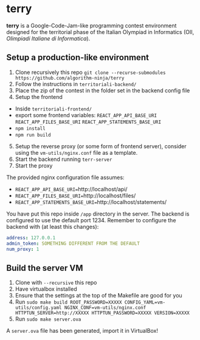 # terry

**terry** is a Google-Code-Jam-like programming contest environment designed for the territorial phase of the Italian Olympiad in Informatics (OII, _Olimpiadi Italiane di Informatica_).

## Setup a production-like environment

1. Clone recursively this repo `git clone --recurse-submodules https://github.com/algorithm-ninja/terry`
2. Follow the instructions in `territoriali-backend/`
3. Place the zip of the contest in the folder set in the backend config file
4. Setup the frontend

- Inside `territoriali-frontend/`
- export some frontend variables: `REACT_APP_API_BASE_URI` `REACT_APP_FILES_BASE_URI` `REACT_APP_STATEMENTS_BASE_URI`
- `npm install`
- `npm run build`

5. Setup the reverse proxy (or some form of frontend server), consider using the `vm-utils/nginx.conf` file as a template.
6. Start the backend running `terr-server`
7. Start the proxy

The provided nginx configuration file assumes:

- `REACT_APP_API_BASE_URI=`http://localhost/api/
- `REACT_APP_FILES_BASE_URI=`http://localhost/files/
- `REACT_APP_STATEMENTS_BASE_URI=`http://localhost/statements/

You have put this repo inside `/app` directory in the server. The backend is configured to use the default port 1234.
Remember to configure the backend with (at least this changes):

```yaml
address: 127.0.0.1
admin_token: SOMETHING DIFFERENT FROM THE DEFAULT
num_proxy: 1
```

## Build the server VM

1. Clone with `--recursive` this repo
2. Have virtualbox installed
3. Ensure that the settings at the top of the Makefile are good for you
4. Run `sudo make build ROOT_PASSWORD=XXXXX CONFIG_YAML=vm-utils/config.yaml NGINX_CONF=vm-utils/nginx.conf HTTPTUN_SERVER=http://XXXXX HTTPTUN_PASSWORD=XXXXX VERSION=XXXXX`
5. Run `sudo make server.ova`

A `server.ova` file has been generated, import it in VirtualBox!
